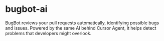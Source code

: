 # bugbot-ai
BugBot reviews your pull requests automatically, identifying possible bugs and issues. Powered by the same AI behind Cursor Agent, it helps detect problems that developers might overlook.
